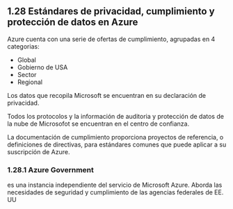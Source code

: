 ## 1.28 Estándares de privacidad, cumplimiento y protección de datos en Azure

Azure cuenta con una serie de ofertas de cumplimiento, agrupadas en 4
categorias:

* Global
* Gobierno de USA
* Sector
* Regional

Los datos que recopila Microsoft se encuentran en su declaración de privacidad.

Todos los protocolos y la información de auditoria y protección de datos de la
nube de Microsofot se encuentran en el centro de confianza.

La documentación de cumplimiento proporciona proyectos de referencia, o
definiciones de directivas, para estándares comunes que puede aplicar a su
suscripción de Azure.

### 1.28.1 Azure Government

es una instancia independiente del servicio de Microsoft Azure. Aborda las
necesidades de seguridad y cumplimiento de las agencias federales de EE. UU

